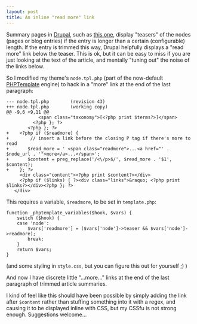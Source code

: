```yaml
---
layout: post
title: An inline "read more" link
---
```


Summary pages in [Drupal][1], such as [this one][2], display "teasers"
of the nodes (pages or blog entries) if the entry is longer than a
certain (configurable) length. If the entry is trimmed this way,
Drupal helpfully displays a "read more" link below the teaser. This is
ok, but it can be easy to miss if you are just looking at the text of
the article, and mentally "tuning out" the noise of the links below.

[1]: http://drupal.org/
[2]: /blogs/michael

So I modified my theme's `node.tpl.php` (part of the now-default
[PHPTemplate][3] engine) to hack in a "more" link at the end of the
last paragraph:

[3]: http://drupal.org/phptemplate

    --- node.tpl.php        (revision 43)
    +++ node.tpl.php        (working copy)
    @@ -9,6 +9,11 @@
                <span class="taxonomy">[<?php print $terms?>]</span>
              <?php }; ?>
            <?php }; ?>
    +    <?php if ($readmore) {
    +        // insert a link before the closing P tag if there's more to read
    +       $read_more = ' <span class="readmore">...<a href="' . $node_url . '">more</a>...</span>';
    +       $content = preg_replace('/<\/p>$/', $read_more . '$1', $content); 
    +    }; ?>
         <div class="content"><?php print $content?></div>
         <?php if ($links) { ?><div class="links">&raquo; <?php print $links?></div><?php }; ?>
       </div>

This requires a variable, `$readmore`, to be set in `template.php`:

    function _phptemplate_variables($hook, $vars) {
    	switch ($hook) {
    	case 'node':
    		$vars['readmore'] = ($vars['node']->teaser && $vars['node']->readmore);
    		break;
    	}
    	return $vars;
    }
    
(and some styling in `style.css`, but you can figure this out for
yourself ;) )

And now I have discrete little "...more..." links at the end of the
last paragraph of trimmed article summaries.

I kind of feel like this should have been possible by simply adding
the link after `$content` rather than stuffing something into it with
a regex, and causing it to be displayed inline with CSS, but my CSSfu
is not strong enough. Suggestions welcome...
